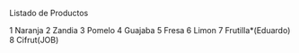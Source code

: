 Listado de Productos

1 Naranja
2 Zandia
3 Pomelo
4 Guajaba
5 Fresa
6 Limon
7 Frutilla*(Eduardo)
8 Cifrut(JOB)
